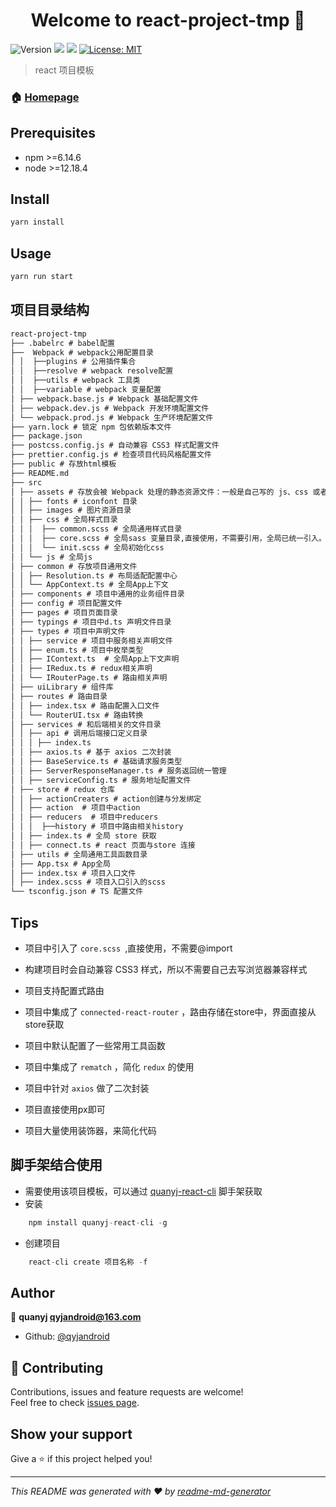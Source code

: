 <h1 align="center">Welcome to react-project-tmp 👋</h1>
<p>
  <img alt="Version" src="https://img.shields.io/badge/version-1.0.0-blue.svg?cacheSeconds=2592000" />
  <img src="https://img.shields.io/badge/npm-%3E%3D6.14.6-blue.svg" />
  <img src="https://img.shields.io/badge/node-%3E%3D12.18.4-blue.svg" />
  <a href="#" target="_blank">
    <img alt="License: MIT" src="https://img.shields.io/badge/License-MIT-yellow.svg" />
  </a>
</p>

> react 项目模板

### 🏠 [Homepage](https://github.com/qyjandroid/react-project-tmp)

## Prerequisites

- npm >=6.14.6
- node >=12.18.4

## Install

```sh
yarn install
```

## Usage

```sh
yarn run start
```

## 项目目录结构
```markdown
react-project-tmp
├── .babelrc # babel配置
├──  Webpack # webpack公用配置目录
│ │  ├──plugins # 公用插件集合
│ │  ├──resolve # webpack resolve配置
│ │  ├──utils # webpack 工具类
│ │  ├──variable # webpack 变量配置
│ ├── webpack.base.js # Webpack 基础配置文件
│ ├── webpack.dev.js # Webpack 开发环境配置文件
│ └── webpack.prod.js # Webpack 生产环境配置文件
├── yarn.lock # 锁定 npm 包依赖版本文件
├── package.json
├── postcss.config.js # 自动兼容 CSS3 样式配置文件
├── prettier.config.js # 检查项目代码风格配置文件
├── public # 存放html模板
├── README.md
├── src
│ ├── assets # 存放会被 Webpack 处理的静态资源文件：一般是自己写的 js、css 或者图片等静态资源
│ │ ├── fonts # iconfont 目录
│ │ ├── images # 图片资源目录
│ │ ├── css # 全局样式目录
│ │ │  ├── common.scss # 全局通用样式目录
│ │ │  ├── core.scss # 全局sass 变量目录,直接使用，不需要引用，全局已统一引入。
│ │ │  └── init.scss # 全局初始化css
│ │ └── js # 全局js
│ ├── common # 存放项目通用文件
│ │ ├── Resolution.ts # 布局适配配置中心
│ │ └── AppContext.ts # 全局App上下文
│ ├── components # 项目中通用的业务组件目录
│ ├── config # 项目配置文件
│ ├── pages # 项目页面目录
│ ├── typings # 项目中d.ts 声明文件目录
│ ├── types # 项目中声明文件
│ │ ├── service # 项目中服务相关声明文件
│ │ ├── enum.ts # 项目中枚举类型
│ │ ├── IContext.ts  # 全局App上下文声明
│ │ ├── IRedux.ts # redux相关声明
│ │ └── IRouterPage.ts # 路由相关声明
│ ├── uiLibrary # 组件库
│ ├── routes # 路由目录
│ │ ├── index.tsx # 路由配置入口文件
│ │ └── RouterUI.tsx # 路由转换
│ ├── services # 和后端相关的文件目录
│ │ ├── api # 调用后端接口定义目录
│ │ │ ├── index.ts
│ │ ├── axios.ts # 基于 axios 二次封装
│ │ ├── BaseService.ts # 基础请求服务类型
│ │ ├── ServerResponseManager.ts # 服务返回统一管理
│ │ ├── serviceConfig.ts # 服务地址配置文件
│ ├── store # redux 仓库
│ │ ├── actionCreaters # action创建与分发绑定
│ │ ├── action  # 项目中action
│ │ ├── reducers  # 项目中reducers
│ │ │  ├──history # 项目中路由相关history
│ │ ├── index.ts # 全局 store 获取
│ │ ├── connect.ts # react 页面与store 连接
│ ├── utils # 全局通用工具函数目录
│ ├── App.tsx # App全局
│ ├── index.tsx # 项目入口文件
│ ├── index.scss # 项目入口引入的scss
└── tsconfig.json # TS 配置文件
```

## Tips

- 项目中引入了 `core.scss `,直接使用，不需要@import

- 构建项目时会自动兼容 CSS3 样式，所以不需要自己去写浏览器兼容样式

- 项目支持配置式路由

- 项目中集成了 `connected-react-router` ，路由存储在store中，界面直接从store获取

- 项目中默认配置了一些常用工具函数

- 项目中集成了 `rematch` ，简化 `redux` 的使用 

- 项目中针对 `axios` 做了二次封装

- 项目直接使用px即可
  
- 项目大量使用装饰器，来简化代码
  

## 脚手架结合使用
- 需要使用该项目模板，可以通过 [quanyj-react-cli](https://github.com/qyjandroid/react-cli) 脚手架获取
- 安装
```js
    npm install quanyj-react-cli -g
```
- 创建项目
```js
    react-cli create 项目名称 -f
```
## Author

👤 **quanyj <qyjandroid@163.com>**

* Github: [@qyjandroid](https://github.com/qyjandroid)

## 🤝 Contributing

Contributions, issues and feature requests are welcome!<br />Feel free to check [issues page](https://github.com/qyjandroid/react-project-tmp/issues). 

## Show your support

Give a ⭐️ if this project helped you!

***
_This README was generated with ❤️ by [readme-md-generator](https://github.com/kefranabg/readme-md-generator)_